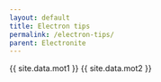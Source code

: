 ```yaml
---
layout: default
title: Electron tips
permalink: /electron-tips/
parent: Electronite
---
```


{{ site.data.mot1 }}
{{ site.data.mot2 }}
